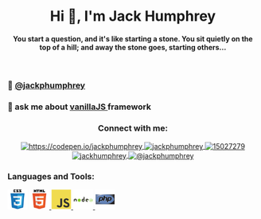 <h1 align="center">Hi 👋, I'm Jack Humphrey</h1>
<h4 align="center">You start a question, and it's like starting a stone. You sit quietly on the top of a hill; and away the stone goes, starting others...</h4>
<br />
<h3>
  📝
  <a href="https://medium.com/@jackphumphrey" target="blank">
    @jackphumphrey
  </a>
</h3>
<h3>
  💬 ask me about
  <a href="http://vanilla-js.com" target="blank">
    vanillaJS
  </a>
  framework
</h3>

<h3 align="center">Connect with me:</h3>
<p align="center">
  <a href="https://codepen.io/https://codepen.io/jackphumphrey" target="blank">
    <img align="center" src="[https://cdn.jsdelivr.net/npm/simple-icons@3.0.1/icons/codepen.svg](https://www.flaticon.com/free-icon/codepen_7083977?term=codepen&page=1&position=7&page=1&position=7&related_id=7083977&origin=search)" alt="https://codepen.io/jackphumphrey" height="30" width="40" />
  </a>
  <a href="https://dev.to/jackphumphrey" target="blank">
    <img align="center" src="https://cdn.jsdelivr.net/npm/simple-icons@3.0.1/icons/dev-dot-to.svg" alt="jackphumphrey" height="30" width="40" />
  </a>
  <a href="https://stackoverflow.com/users/15027279" target="blank">
    <img align="center" src="https://cdn.jsdelivr.net/npm/simple-icons@3.0.1/icons/stackoverflow.svg" alt="15027279" height="30" width="40" />
  </a>
  <a href="https://dribbble.com/jackhumphrey" target="blank">
    <img align="center" src="https://cdn.jsdelivr.net/npm/simple-icons@3.0.1/icons/dribbble.svg" alt="jackhumphrey" height="30" width="40" />
  </a>
  <a href="https://medium.com/@jackphumphrey" target="blank">
    <img align="center" src="https://cdn.jsdelivr.net/npm/simple-icons@3.0.1/icons/medium.svg" alt="@jackphumphrey" height="30" width="40" />
  </a>
</p>

<h3 align="left">Languages and Tools:</h3>
<img src="https://raw.githubusercontent.com/devicons/devicon/master/icons/css3/css3-original-wordmark.svg" alt="css3" width="40" height="40"/></a> <a href="https://www.electronjs.org" target="_blank"> <img src="https://raw.githubusercontent.com/devicons/devicon/master/icons/html5/html5-original-wordmark.svg" alt="html5" width="40" height="40"/> </a> <a href="https://ionicframework.com" target="_blank"> <img src="https://raw.githubusercontent.com/devicons/devicon/master/icons/javascript/javascript-original.svg" alt="javascript" width="40" height="40"/> </a> <a href="https://www.linux.org/" target="_blank"> <img src="https://raw.githubusercontent.com/devicons/devicon/master/icons/nodejs/nodejs-original-wordmark.svg" alt="nodejs" width="40" height="40"/> </a> <a href="https://www.php.net" target="_blank"> <img src="https://raw.githubusercontent.com/devicons/devicon/master/icons/php/php-original.svg" alt="php" width="40" height="40"/> </a> <a href="https://postman.com" target="_blank"> 
